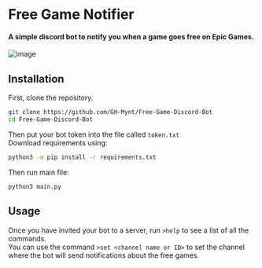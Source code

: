 # Free Game Notifier 
#### A simple discord bot to notify you when a game goes free on Epic Games.

![image](https://github.com/GH-Mynt/Free-Game-Discord-Bot/assets/112644324/a7a49e2f-4f8f-4016-b01c-543098b7136c)

## Installation
First, clone the repository. 
```bash
git clone https://github.com/GH-Mynt/Free-Game-Discord-Bot
cd Free-Game-Discord-Bot
```
Then put your bot token into the file called `token.txt` <br>
Download requirements using:
```bash
python3 -m pip install -r requirements.txt
```
Then run main file:
```bash
python3 main.py
```
## Usage
Once you have invited your bot to a server, run `>help` to see a list of all the commands. <br>
You can use the command `>set <channel name or ID>` to set the channel where the bot will send notifications about the free games. 
